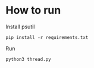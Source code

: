 # How to run
Install psutil

```
pip install -r requirements.txt
```


Run

```
python3 thread.py
```

